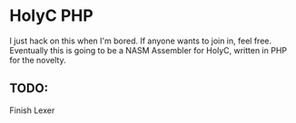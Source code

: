 # HolyC PHP
I just hack on this when I'm bored. If anyone wants to join in, feel free.
Eventually this is going to be a NASM Assembler for HolyC, written in PHP for the novelty.

## TODO:
Finish Lexer
